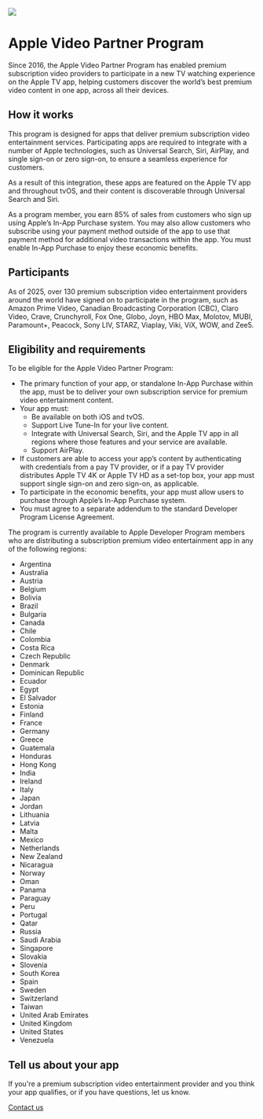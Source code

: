 ![](/programs/video-partner/images/icon-tv-app.png)

# Apple Video Partner Program

Since 2016, the Apple Video Partner Program has enabled premium subscription
video providers to participate in a new TV watching experience on the Apple TV
app, helping customers discover the world’s best premium video content in one
app, across all their devices.

## How it works

This program is designed for apps that deliver premium subscription video
entertainment services. Participating apps are required to integrate with a
number of Apple technologies, such as Universal Search, Siri, AirPlay, and
single sign-on or zero sign-on, to ensure a seamless experience for customers.

As a result of this integration, these apps are featured on the Apple TV app
and throughout tvOS, and their content is discoverable through Universal
Search and Siri.

As a program member, you earn 85% of sales from customers who sign up using
Apple’s In-App Purchase system. You may also allow customers who subscribe
using your payment method outside of the app to use that payment method for
additional video transactions within the app. You must enable In-App Purchase
to enjoy these economic benefits.

## Participants

As of 2025, over 130 premium subscription video entertainment providers around
the world have signed on to participate in the program, such as Amazon Prime
Video, Canadian Broadcasting Corporation (CBC), Claro Video, Crave,
Crunchyroll, Fox One, Globo, Joyn, HBO Max, Molotov, MUBI, Paramount+,
Peacock, Sony LIV, STARZ, Viaplay, Viki, ViX, WOW, and Zee5.

## Eligibility and requirements

To be eligible for the Apple Video Partner Program:

  * The primary function of your app, or standalone In-App Purchase within the app, must be to deliver your own subscription service for premium video entertainment content.
  * Your app must: 
    * Be available on both iOS and tvOS.
    * Support Live Tune-In for your live content.
    * Integrate with Universal Search, Siri, and the Apple TV app in all regions where those features and your service are available.
    * Support AirPlay.
  * If customers are able to access your app’s content by authenticating with credentials from a pay TV provider, or if a pay TV provider distributes Apple TV 4K or Apple TV HD as a set-top box, your app must support single sign-on and zero sign-on, as applicable.
  * To participate in the economic benefits, your app must allow users to purchase through Apple’s In-App Purchase system.
  * You must agree to a separate addendum to the standard Developer Program License Agreement.

The program is currently available to Apple Developer Program members who are
distributing a subscription premium video entertainment app in any of the
following regions:

  * Argentina
  * Australia
  * Austria
  * Belgium
  * Bolivia
  * Brazil
  * Bulgaria
  * Canada
  * Chile
  * Colombia
  * Costa Rica
  * Czech Republic
  * Denmark
  * Dominican Republic
  * Ecuador
  * Egypt
  * El Salvador
  * Estonia
  * Finland
  * France
  * Germany
  * Greece
  * Guatemala
  * Honduras
  * Hong Kong
  * India
  * Ireland
  * Italy
  * Japan
  * Jordan
  * Lithuania
  * Latvia
  * Malta
  * Mexico
  * Netherlands
  * New Zealand
  * Nicaragua
  * Norway
  * Oman
  * Panama
  * Paraguay
  * Peru
  * Portugal
  * Qatar
  * Russia
  * Saudi Arabia 
  * Singapore
  * Slovakia
  * Slovenia
  * South Korea
  * Spain
  * Sweden
  * Switzerland
  * Taiwan
  * United Arab Emirates
  * United Kingdom
  * United States
  * Venezuela

## Tell us about your app

If you're a premium subscription video entertainment provider and you think
your app qualifies, or if you have questions, let us know.

[Contact us](/contact/video-partner-program/)

